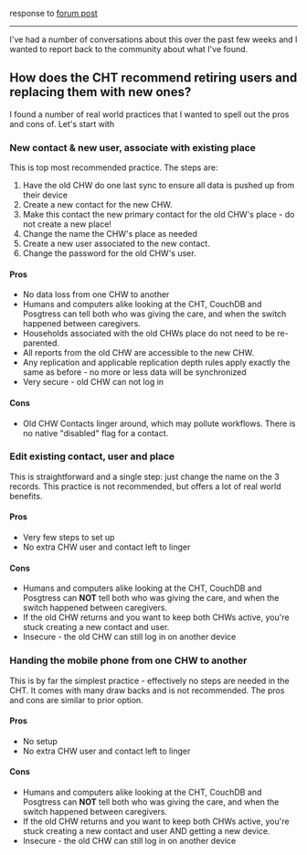 response to [forum post](https://forum.communityhealthtoolkit.org/t/best-practices-for-user-management-at-scale/1668)

--------

I've had a number of conversations about this over the past few weeks and I wanted to report back to the community about what I've found.  

## How does the CHT recommend retiring users and replacing them with new ones?

I found a number of real world practices that I wanted to spell out the pros and cons of. Let's start with

### New contact & new user, associate with existing place

This is top most recommended practice.  The steps are:

1. Have the old CHW do one last sync to ensure all data is pushed up from their device
1. Create a new contact for the new CHW.
1. Make this contact the new primary contact for the old CHW's place - do not create a new place!
1. Change the name the CHW's place as needed
1. Create a new user  associated to the new contact.
1. Change the password for the old CHW's user.

#### Pros
* No data loss from one CHW to another
* Humans and computers alike looking at the CHT, CouchDB and Posgtress can tell both who was giving the care, and when the switch happened between caregivers.
* Households associated with the old CHWs place do not need to be re-parented.
* All reports from the old CHW are accessible to the new CHW.
* Any replication and applicable replication depth rules apply exactly the same as before - no more or less data will be synchronized
* Very secure - old CHW can not log in

#### Cons
* Old CHW Contacts linger around, which may pollute workflows. There is no native "disabled" flag for a contact.


### Edit existing contact,  user and  place

This is straightforward and a single step: just change the name on the 3 records.  This practice is not recommended, but offers a lot of real world benefits.

#### Pros
* Very few steps to set up
* No extra CHW user and contact left to linger

#### Cons
* Humans and computers alike looking at the CHT, CouchDB and Posgtress can **NOT** tell both who was giving the care, and when the switch happened between caregivers.
* If the old CHW returns and you want to keep both CHWs active, you're stuck creating a new contact and user.
* Insecure - the old CHW can still log in on another device

### Handing the mobile phone from one CHW to another

This is by far the simplest practice - effectively no steps are needed in the CHT.  It comes with many draw backs and is not recommended. The pros and cons are similar to prior option.

#### Pros
* No setup
* No extra CHW user and contact left to linger

#### Cons
* Humans and computers alike looking at the CHT, CouchDB and Posgtress can **NOT** tell both who was giving the care, and when the switch happened between caregivers.
* If the old CHW returns and you want to keep both CHWs active, you're stuck creating a new contact and user AND getting a new device.
* Insecure - the old CHW can still log in on another device
